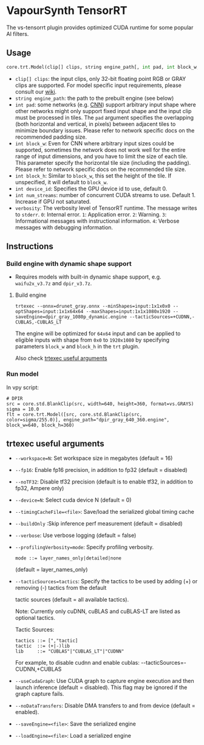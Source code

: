 # VapourSynth TensorRT

The vs-tensorrt plugin provides optimized CUDA runtime for some popular AI filters.

## Usage
```python
core.trt.Model(clip[] clips, string engine_path[, int pad, int block_w, int block_h, int device_id=0, bint use_cuda_graph=False, int num_streams=1, int verbosity=2])
```

- `clip[] clips`: the input clips, only 32-bit floating point RGB or GRAY clips are supported. For model specific input requirements, please consult our [wiki](https://github.com/AmusementClub/vs-mlrt/wiki).
- `string engine_path`: the path to the prebuilt engine (see below)
- `int pad`: some networks (e.g. [CNN](https://en.wikipedia.org/wiki/Convolutional_neural_network)) support arbitrary input shape where other networks might only support fixed input shape and the input clip must be processed in tiles. The `pad` argument specifies the overlapping (both horizontal and vertical, in pixels) between adjacent tiles to minimize boundary issues. Please refer to network specific docs on the recommended padding size.
- `int block_w`: Even for CNN where arbitrary input sizes could be supported, sometimes the network does not work well for the entire range of input dimensions, and you have to limit the size of each tile. This parameter specify the horizontal tile size (including the padding). Please refer to network specific docs on the recommended tile size.
- `int block_h`: Similar to `block_w`, this set the height of the tile. If unspecified, it will default to `block_w`.
- `int device_id`: Specifies the GPU device id to use, default 0.
- `int num_streams`: number of concurrent CUDA streams to use. Default 1. Increase if GPU not saturated.
- `verbosity`: The verbosity level of TensorRT runtime. The message writes to `stderr`.
  `0`: Internal error. `1`: Application error. `2`: Warning. `3`: Informational messages with instructional information. `4`: Verbose messages with debugging information.

## Instructions

### Build engine with dynamic shape support
- Requires models with built-in dynamic shape support, e.g. `waifu2x_v3.7z` and `dpir_v3.7z`.

1. Build engine
   ```shell
   trtexec --onnx=drunet_gray.onnx --minShapes=input:1x1x0x0 --optShapes=input:1x1x64x64 --maxShapes=input:1x1x1080x1920 --saveEngine=dpir_gray_1080p_dynamic.engine --tacticSources=+CUDNN,-CUBLAS,-CUBLAS_LT
   ```
   
   The engine will be optimized for `64x64` input and can be applied to eligible inputs with shape from `0x0` to `1920x1080` by specifying parameters `block_w` and `block_h` in the `trt` plugin.
    
   Also check [trtexec useful arguments](#trtexec-useful-arguments)

### Run model
In vpy script:
```python3
# DPIR
src = core.std.BlankClip(src, width=640, height=360, format=vs.GRAYS)
sigma = 10.0
flt = core.trt.Model([src, core.std.BlankClip(src, color=sigma/255.0)], engine_path="dpir_gray_640_360.engine", block_w=640, block_h=360)
```

## trtexec useful arguments
- `--workspace=N`: Set workspace size in megabytes (default = 16)

- `--fp16`: Enable fp16 precision, in addition to fp32 (default = disabled)

- `--noTF32`: Disable tf32 precision (default is to enable tf32, in addition to fp32, Ampere only)

- `--device=N`: Select cuda device N (default = 0)

- `--timingCacheFile=<file>`:  Save/load the serialized global timing cache

- `--buildOnly` :Skip inference perf measurement (default = disabled)

- `--verbose`: Use verbose logging (default = false)

- `--profilingVerbosity=mode`: Specify profiling verbosity.

  ```
  mode ::= layer_names_only|detailed|none
  ```

  (default = layer_names_only)

- `--tacticSources=tactics`: Specify the tactics to be used by adding (+) or removing (-) tactics from the default

  tactic sources (default = all available tactics).

  Note: Currently only cuDNN, cuBLAS and cuBLAS-LT are listed as optional tactics.

  Tactic Sources: 
  ```
  tactics ::= [","tactic]
  tactic  ::= (+|-)lib
  lib     ::= "CUBLAS"|"CUBLAS_LT"|"CUDNN"
  ```

  For example, to disable cudnn and enable cublas: --tacticSources=-CUDNN,+CUBLAS

- `--useCudaGraph`: Use CUDA graph to capture engine execution and then launch inference (default = disabled).
  This flag may be ignored if the graph capture fails.

- `--noDataTransfers`: Disable DMA transfers to and from device (default = enabled).

- `--saveEngine=<file>`: Save the serialized engine

- `--loadEngine=<file>`: Load a serialized engine

